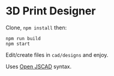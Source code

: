 # 3D Print Designer

Clone, `npm install` then:

```
npm run build
npm start
```

Edit/create files in `cad/designs` and enjoy.

Uses [Open JSCAD](https://openjscad.org/dokuwiki/doku.php) syntax.
